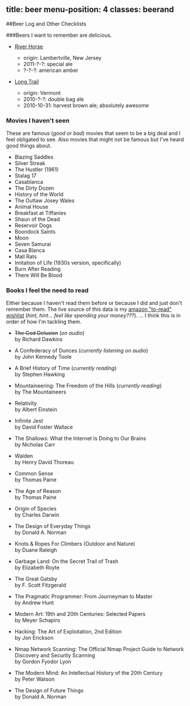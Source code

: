 title: beer
menu-position: 4
classes: beerand
---

##Beer Log and Other Checklists

<div data-list="beer" markdown="1">

###Beers I want to remember are delicious.
* [River Horse](http://www.riverhorse.com/)

    + origin: Lambertville, New Jersey
    + 2011-?-?: special ale
    + ?-?-?: american amber

* [Long Trail](http://www.longtrail.com/)

    + origin: Vermont
    + 2010-?-?: double bag ale
    + 2010-10-31: harvest brown ale; absolutely awesome
</div><!--//[beer]-->

<div data-list="movies" markdown="1">

### Movies I haven't seen
These are famous (_good or bad_) movies that seem to be a big deal and I feel
obligated to see. Also movies that might not be famous but I've heard good
things about.

+ Blazing Saddles
+ Silver Streak
+ The Hustler (1961)
+ Stalag 17
+ Casablanca
+ The Dirty Dozen
+ History of the World
+ The Outlaw Josey Wales
+ Animal House
+ Breakfast at Tiffanies
+ Shaun of the Dead
+ Reservoir Dogs
+ Boondock Saints
+ Moon
+ Seven Samurai
+ Casa Blanca
+ Mall Rats
+ Imitation of Life (1930s version, specifically)
+ Burn After Reading
+ There Will Be Blood

</div><!--//[movies]-->

<div data-list="books" markdown="1">

### Books I feel the need to read
Either because I haven't read them before or because I did and just don't
remember them. The live source of this data is my [amazon "to-read"
wishlist][amazon_toread] (_hint, hint... feel like spending your money???_).
... I think this is in order of how I'm tackling them.

* <del>The God Delusion</del> (*on audio*)<br />
  by Richard Dawkins

* A Confederacy of Dunces (*currently listening on audio*)<br />
  by John Kennedy Toole

* A Brief History of Time (*currently reading*)<br />
  by Stephen Hawking

* Mountaineering: The Freedom of the Hills (*currently reading*)<br />
  by The Mountaineers

* Relativity<br />
  by Albert Einstein

* Infinite Jest<br />
  by David Foster Wallace

* The Shallows: What the Internet Is Doing to Our Brains<br />
  by Nicholas Carr

* Walden<br />
  by Henry David Thoreau

* Common Sense<br />
  by Thomas Paine

* The Age of Reason<br />
  by Thomas Paine

* Origin of Species<br />
  by Charles Darwin

* The Design of Everyday Things<br />
  by Donald A. Norman

* Knots & Ropes For Climbers (Outdoor and Nature)<br />
  by Duane Raleigh

* Garbage Land: On the Secret Trail of Trash<br />
  by Elizabeth Royte

* The Great Gatsby<br />
  by F. Scott Fitzgerald

* The Pragmatic Programmer: From Journeyman to Master<br />
  by Andrew Hunt

* Modern Art: 19th and 20th Centuries: Selected Papers<br />
  by Meyer Schapiro

* Hacking: The Art of Exploitation, 2nd Edition<br />
  by Jon Erickson

* Nmap Network Scanning: The Official Nmap Project Guide to Network Discovery and Security Scanning<br />
  by Gordon Fyodor Lyon

* The Modern Mind: An Intellectual History of the 20th Century<br />
  by Peter Watson

* The Design of Future Things<br />
  by Donald A. Norman

[amazon_toread]: http://amzn.com/w/21LWOXBICKV4W

</div><!--//[books]-->

